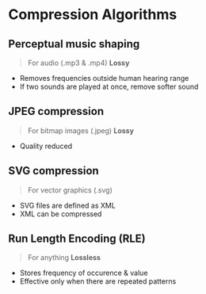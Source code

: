 # Compression Algorithms

## Perceptual music shaping

> For audio (.mp3 & .mp4)
> **Lossy**

- Removes frequencies outside human hearing range
- If two sounds are played at once, remove softer sound

## JPEG compression

> For bitmap images (.jpeg)
> **Lossy**

- Quality reduced

## SVG compression

> For vector graphics (.svg)

- SVG files are defined as XML
- XML can be compressed

## Run Length Encoding (RLE)

> For anything
> **Lossless**

- Stores frequency of occurence & value
- Effective only when there are repeated patterns
